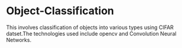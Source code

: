 # Object-Classification
This involves classification of objects into various types using CIFAR datset.The technologies used include opencv and Convolution Neural Networks.
